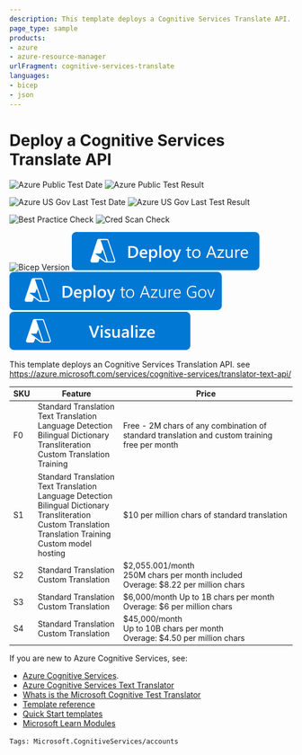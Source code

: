 ```yaml
---
description: This template deploys a Cognitive Services Translate API. Microsoft Translator API is a neural machine translation service that developers can easily integrate into their applications websites, tools, or any solution requiring multi-language support such as website localization, e-commerce, customer support, messaging applications, internal communication, and more.
page_type: sample
products:
- azure
- azure-resource-manager
urlFragment: cognitive-services-translate
languages:
- bicep
- json
---
```

# Deploy a Cognitive Services Translate API

![Azure Public Test Date](https://azurequickstartsservice.blob.core.windows.net/badges/quickstarts/microsoft.cognitiveservices/cognitive-services-translate/PublicLastTestDate.svg)
![Azure Public Test Result](https://azurequickstartsservice.blob.core.windows.net/badges/quickstarts/microsoft.cognitiveservices/cognitive-services-translate/PublicDeployment.svg)

![Azure US Gov Last Test Date](https://azurequickstartsservice.blob.core.windows.net/badges/quickstarts/microsoft.cognitiveservices/cognitive-services-translate/FairfaxLastTestDate.svg)
![Azure US Gov Last Test Result](https://azurequickstartsservice.blob.core.windows.net/badges/quickstarts/microsoft.cognitiveservices/cognitive-services-translate/FairfaxDeployment.svg)

![Best Practice Check](https://azurequickstartsservice.blob.core.windows.net/badges/quickstarts/microsoft.cognitiveservices/cognitive-services-translate/BestPracticeResult.svg)
![Cred Scan Check](https://azurequickstartsservice.blob.core.windows.net/badges/quickstarts/microsoft.cognitiveservices/cognitive-services-translate/CredScanResult.svg)

![Bicep Version](https://azurequickstartsservice.blob.core.windows.net/badges/quickstarts/microsoft.cognitiveservices/cognitive-services-translate/BicepVersion.svg)
[![Deploy To Azure](https://raw.githubusercontent.com/Azure/azure-quickstart-templates/master/1-CONTRIBUTION-GUIDE/images/deploytoazure.svg?sanitize=true)](https://portal.azure.com/#create/Microsoft.Template/uri/https%3A%2F%2Fraw.githubusercontent.com%2FAzure%2Fazure-quickstart-templates%2Fmaster%2Fquickstarts%2Fmicrosoft.cognitiveservices%2Fcognitive-services-translate%2Fazuredeploy.json)
[![Deploy To Azure US Gov](https://raw.githubusercontent.com/Azure/azure-quickstart-templates/master/1-CONTRIBUTION-GUIDE/images/deploytoazuregov.svg?sanitize=true)](https://portal.azure.us/#create/Microsoft.Template/uri/https%3A%2F%2Fraw.githubusercontent.com%2FAzure%2Fazure-quickstart-templates%2Fmaster%2Fquickstarts%2Fmicrosoft.cognitiveservices%2Fcognitive-services-translate%2Fazuredeploy.json)
[![Visualize](https://raw.githubusercontent.com/Azure/azure-quickstart-templates/master/1-CONTRIBUTION-GUIDE/images/visualizebutton.svg?sanitize=true)](http://armviz.io/#/?load=https%3A%2F%2Fraw.githubusercontent.com%2FAzure%2Fazure-quickstart-templates%2Fmaster%2Fquickstarts%2Fmicrosoft.cognitiveservices%2Fcognitive-services-translate%2Fazuredeploy.json)

This template deploys an Cognitive Services Translation API. see  https://azure.microsoft.com/services/cognitive-services/translator-text-api/

| SKU  | Feature                                                      | Price                                                        |
| ---- | ------------------------------------------------------------ | ------------------------------------------------------------ |
| F0   | Standard Translation  <br />Text Translation <br />Language Detection <br />Bilingual Dictionary Transliteration <br />Custom Translation Training | Free - 2M chars of any combination of standard translation and custom training free per month |
| S1   | Standard Translation  <br />Text Translation <br />Language Detection <br />Bilingual Dictionary Transliteration<br />Custom Translation  <br />Translation Training <br />Custom model hosting | $10 per million chars of standard translation                |
| S2   | Standard Translation <br />Custom Translation                | $2,055.001/month<br/>250M chars per month included<br/>Overage: $8.22 per million chars |
| S3   | Standard Translation <br />Custom Translation                | $6,000/month Up to 1B chars per month Overage: $6 per million chars |
| S4   | Standard Translation <br />Custom Translation                | $45,000/month<br/>Up to 10B chars per month<br/>Overage: $4.50 per million chars |

If you are new to Azure Cognitive Services, see:

- [Azure Cognitive Services](https://azure.microsoft.com/services/cognitive-services/).
- [Azure Cognitive Services Text Translator](https://azure.microsoft.com/services/cognitive-services/translator-text-api/)
- [Whats is the Microsoft Cognitive Test Translator](https://docs.microsoft.com/azure/cognitive-services/Translator/translator-info-overview)
- [Template reference](https://azure.microsoft.com/resources/templates/?referenceType=Microsoft.Cognitiveservices)
- [Quick Start templates](https://azure.microsoft.com/resources/templates/?resourceType=Microsoft.Cognitiveservices)
- [Microsoft Learn Modules](https://docs.microsoft.com/learn/browse/?products=azure&term=cognitive)

`Tags: Microsoft.CognitiveServices/accounts`
